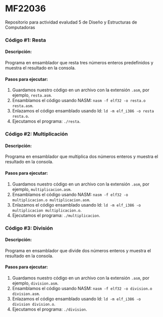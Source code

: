 # MF22036
Repositorio para actividad evaludad 5 de Diseño y Estructuras de Computadoras

### Código #1: Resta

#### Descripción:
Programa en ensamblador que resta tres números enteros predefinidos y muestra el resultado en la consola.

#### Pasos para ejecutar:
1. Guardamos nuestro código en un archivo con la extensión `.asm`, por ejemplo, `resta.asm`.
2. Ensamblamos el código usando NASM: `nasm -f elf32 -o resta.o resta.asm`.
3. Enlazamos el código ensamblado usando ld: `ld -m elf_i386 -o resta resta.o`.
4. Ejecutamos el programa: `./resta`.

### Código #2: Multiplicación

#### Descripción:
Programa en ensamblador que multiplica dos números enteros y muestra el resultado en la consola.

#### Pasos para ejecutar:
1. Guardamos nuestro código en un archivo con la extensión `.asm`, por ejemplo, `multiplicacion.asm`.
2. Ensamblamos el código usando NASM: `nasm -f elf32 -o multiplicacion.o multiplicacion.asm`.
3. Enlazamos el código ensamblado usando ld: `ld -m elf_i386 -o multiplicacion multiplicacion.o`.
4. Ejecutamos el programa: `./multiplicacion`.

### Código #3: División

#### Descripción:
Programa en ensamblador que divide dos números enteros y muestra el resultado en la consola.

#### Pasos para ejecutar:
1. Guardamos nuestro código en un archivo con la extensión `.asm`, por ejemplo, `division.asm`.
2. Ensamblamos el código usando NASM: `nasm -f elf32 -o division.o division.asm`.
3. Enlazamos el código ensamblado usando ld: `ld -m elf_i386 -o division division.o`.
4. Ejecutamos el programa: `./division`.
